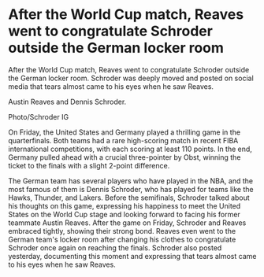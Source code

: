 # After the World Cup match, Reaves went to congratulate Schroder outside the German locker room 
 After the World Cup match, Reaves went to congratulate Schroder outside the German locker room. Schroder was deeply moved and posted on social media that tears almost came to his eyes when he saw Reaves.

Austin Reaves and Dennis Schroder.

Photo/Schroder IG

On Friday, the United States and Germany played a thrilling game in the quarterfinals. Both teams had a rare high-scoring match in recent FIBA international competitions, with each scoring at least 110 points. In the end, Germany pulled ahead with a crucial three-pointer by Obst, winning the ticket to the finals with a slight 2-point difference.

The German team has several players who have played in the NBA, and the most famous of them is Dennis Schroder, who has played for teams like the Hawks, Thunder, and Lakers. Before the semifinals, Schroder talked about his thoughts on this game, expressing his happiness to meet the United States on the World Cup stage and looking forward to facing his former teammate Austin Reaves. After the game on Friday, Schroder and Reaves embraced tightly, showing their strong bond. Reaves even went to the German team's locker room after changing his clothes to congratulate Schroder once again on reaching the finals. Schroder also posted yesterday, documenting this moment and expressing that tears almost came to his eyes when he saw Reaves.